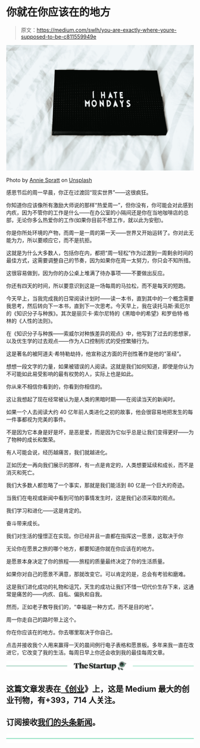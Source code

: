 # 你就在你应该在的地方

> 原文：<https://medium.com/swlh/you-are-exactly-where-youre-supposed-to-be-c811559949e>

![](img/74baa7c695a93aebaeffb11a50fc65b6.png)

Photo by [Annie Spratt](https://unsplash.com/@anniespratt?utm_source=medium&utm_medium=referral) on [Unsplash](https://unsplash.com?utm_source=medium&utm_medium=referral)

感恩节后的周一早晨，你正在过渡回“现实世界”——这很疯狂。

你知道你应该像所有激励大师说的那样“热爱周一”，但你没有，你可能会对此感到内疚，因为不管你的工作是什么——在办公室的小隔间还是你在当地咖啡店的总部，无论你多么热爱你的工作(如果你目前不想工作，就以此为安慰)。

你是你所处环境的产物，而周一是一周的第一天——世界又开始运转了。你对此无能为力，所以要顺应它，而不是抗拒。

这就是为什么大多数人，包括你在内，都把“周一轻松”作为过渡到一周剩余时间的最佳方式，这需要调整自己的节奏，因为如果你在周一太努力，你只会不知所措。

这很容易做到，因为你的办公桌上堆满了待办事项——不要做出反应。

你还有四天的时间，所以要意识到这是一场每周的马拉松，而不是每天的短跑。

今天早上，当我完成我的日常阅读计划时——读一本书，直到其中的一个概念需要我思考，然后转向下一本书，直到下一次思考。今天早上，我在读托马斯·索厄尔的《知识分子与种族》。其次是丽贝卡·索尔尼特的《黑暗中的希望》和罗伯特·格林的《人性的法则》。

在《知识分子与种族——索威尔对种族差异的观点》中，他写到了过去的思想家，以及优生学的过去观点——作为人口控制形式的受控繁殖行为。

这是著名的被阿道夫·希特勒劫持，他宣称这方面的开创性著作是他的“圣经”。

想想一段文字的力量，如果被错误的人阅读。这就是我们如何知道，即使是你认为不可能如此易受影响的最有权势的人，实际上也是如此。

你从来不相信你看到的，你看到你相信的。

这让我想起了现在经常被认为是人类的黑暗时期——在阅读当天的新闻时。

如果一个人去阅读大约 40 亿年前人类进化之初的故事，他会很容易地把发生的每一件事都视为完美的事件。

不是因为它本身是好是坏，是恶是爱，而是因为它似乎总是让我们变得更好——为了物种的成长和繁荣。

有人可能会说，经历越痛苦，我们就越进化。

正如历史一再向我们展示的那样，有一点是肯定的，人类想要延续和成长，而不是消灭和死亡。

我们大多数人都忽略了一个事实，那就是我们能活到 80 亿是一个巨大的奇迹。

当我们在电视或新闻中看到可怕的事情发生时，这是我们必须采取的观点。

我们学习和进化——这是肯定的。

奋斗带来成长。

我们对生活的憧憬正在实现。你已经并且一直都在指挥这一愿景，这取决于你

无论你在愿景之旅的哪个地方，都要知道你就在你应该在的地方。

是愿景本身决定了你的旅程——旅程的质量最终决定了你的生活质量。

如果你对自己的愿景不满意，那就改变它。可以肯定的是，总会有考验和磨难。

这是我们进化成功的礼物和诅咒，天生的成功让我们不惜一切代价生存下来，这通常是痛苦的——内疚、自私、偏执和自我。

然而，正如老子教导我们的，“幸福是一种方式，而不是目的地”。

周一你走自己的路时带上这个。

你在你应该在的地方。你去哪里取决于你自己。

点击并接收我个人用来赢得一天的晨间例行电子表格和愿景板。多年来我一直在改进它，它改变了我的生活。每周日早上你还会收到我的最佳每周文章。

[![](img/308a8d84fb9b2fab43d66c117fcc4bb4.png)](https://medium.com/swlh)

## 这篇文章发表在[《创业](https://medium.com/swlh)》上，这是 Medium 最大的创业刊物，有+393，714 人关注。

## 订阅接收[我们的头条新闻](http://growthsupply.com/the-startup-newsletter/)。

[![](img/b0164736ea17a63403e660de5dedf91a.png)](https://medium.com/swlh)